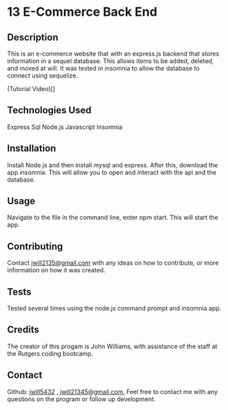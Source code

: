 # 13 E-Commerce Back End

## Description
This is an e-commerce website that with an express.js backend that stores information in a sequel database. This allows items to be added, deleted, and moved at will. It was tested in insomnia to allow the database to connect using sequelize.

(Tutorial Video)[]

## Technologies Used
Express
Sql
Node.js
Javascript
Insomnia

## Installation
Install Node.js and then install mysql and express. After this, download the app insomnia. This will allow you to open and interact with the api and the database.

## Usage
Navigate to the file in the command line, enter npm start. This will start the app.

## Contributing
Contact jwill2135@gmail.com with any ideas on how to contribute, or more information on how it was created.

## Tests
Tested several times using the node.js command prompt and insomnia app.

## Credits
The creator of this progam is John Williams, with assistance of the staff at the Rutgers coding bootcamp.

## Contact
Github: [jwill5432](https://github.com/jwill5432) ,
jwill21345@gmail.com, Feel free to contact me with any questions on the program or follow up development.

